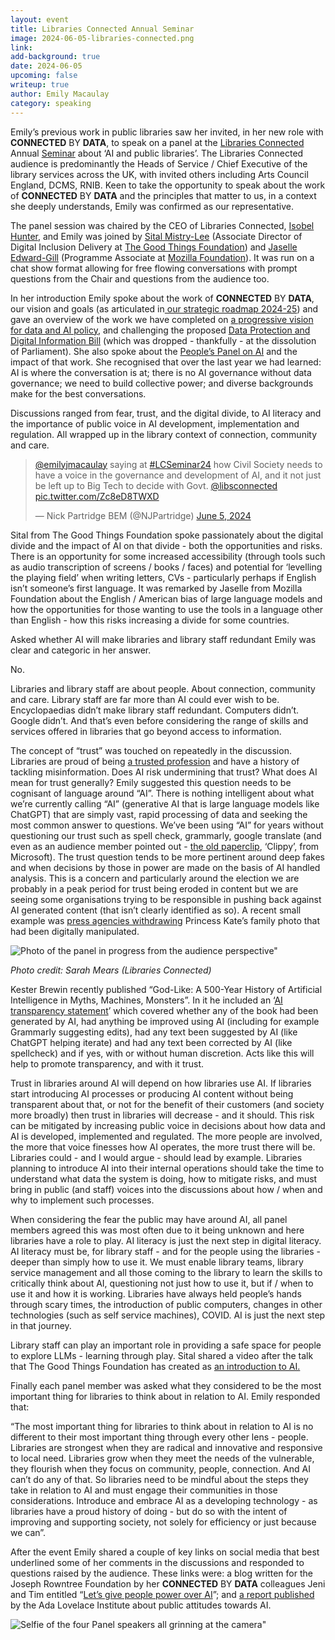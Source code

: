 ```yaml
---
layout: event
title: Libraries Connected Annual Seminar
image: 2024-06-05-libraries-connected.png
link: 
add-background: true
date: 2024-06-05
upcoming: false
writeup: true
author: Emily Macaulay
category: speaking
---
```

Emily’s previous work in public libraries saw her invited, in her new role with **CONNECTED** BY **DATA**, to speak on a panel at the [Libraries Connected](https://www.librariesconnected.org.uk/) Annual [Seminar](https://www.librariesconnected.org.uk/training-and-events/libraries-connected-annual-seminar-2024-%E2%80%9Cpower-partnership) about ‘AI and public libraries’.  The Libraries Connected audience is predominantly the Heads of Service / Chief Executive of the library services across the UK, with invited others including Arts Council England, DCMS, RNIB.  Keen to take the opportunity to speak about the work of **CONNECTED** BY **DATA** and the principles that matter to us, in a context she deeply understands, Emily was confirmed as our representative.

<!--more-->

The panel session was chaired by the CEO of Libraries Connected, [Isobel Hunter](https://www.librariesconnected.org.uk/content/isobel-hunter), and Emily was joined by [Sital Mistry-Lee](https://www.linkedin.com/in/sital-mistry-lee-0b155862/?originalSubdomain=uk) (Associate Director of Digital Inclusion Delivery at [The Good Things Foundation](https://www.goodthingsfoundation.org/)) and [Jaselle Edward-Gill](https://www.mozillapulse.org/profile/5940) (Programme Associate at [Mozilla Foundation](https://foundation.mozilla.org/en/what-we-fund/fellowships-and-awards-team/)).  It was run on a chat show format allowing for free flowing conversations with prompt questions from the Chair and questions from the audience too.

In her introduction Emily spoke about the work of **CONNECTED** BY **DATA**, our vision and goals (as articulated in[ our strategic roadmap 2024-25](https://docs.google.com/document/d/1Tko_bLwPps1_1_cg-Y4nJ_Pu88YZ1R26rwtQ9IW5jCs/edit)) and gave an overview of the work we have completed on [a progressive vision for data and AI policy](https://connectedbydata.org/resources/progressive-vision), and challenging the proposed [Data Protection and Digital Information Bill](https://connectedbydata.org/resources/dpdib-lords-committee-briefing) (which was dropped - thankfully - at the dissolution of Parliament). She also spoke about the [People’s Panel on AI](https://connectedbydata.org/projects/2023-peoples-panel-on-ai) and the impact of that work. She recognised that over the last year we had learned: AI is where the conversation is at; there is no AI governance without data governance; we need to build collective power; and diverse backgrounds make for the best conversations. 

Discussions ranged from fear, trust, and the digital divide, to AI literacy and the importance of public voice in AI development, implementation and regulation. All wrapped up in the library context of connection, community and care.

<blockquote class="twitter-tweet"><p lang="en" dir="ltr"><a href="https://twitter.com/emilyjmacaulay?ref_src=twsrc%5Etfw">@emilyjmacaulay</a> saying at <a href="https://twitter.com/hashtag/LCSeminar24?src=hash&amp;ref_src=twsrc%5Etfw">#LCSeminar24</a> how Civil Society needs to have a voice in the governance and development of AI, and it not just be left up to Big Tech to decide with Govt. <a href="https://twitter.com/libsconnected?ref_src=twsrc%5Etfw">@libsconnected</a> <a href="https://t.co/Zc8eD8TWXD">pic.twitter.com/Zc8eD8TWXD</a></p>&mdash; Nick Partridge BEM (@NJPartridge) <a href="https://twitter.com/NJPartridge/status/1798311325527138765?ref_src=twsrc%5Etfw">June 5, 2024</a></blockquote> <script async src="https://platform.twitter.com/widgets.js" charset="utf-8"></script>

Sital from The Good Things Foundation spoke passionately about the digital divide and the impact of AI on that divide - both the opportunities and risks. There is an opportunity for some increased accessibility (through tools such as audio transcription of screens / books / faces) and potential for ‘levelling the playing field’ when writing letters, CVs - particularly perhaps if English isn’t someone’s first language. It was remarked by Jaselle from Mozilla Foundation about the English / American bias of large language models and how the opportunities for those wanting to use the tools in a language other than English - how this risks increasing a divide for some countries. 

Asked whether AI will make libraries and library staff redundant Emily was clear and categoric in her answer.

No.

Libraries and library staff are about people. About connection, community and care. Library staff are far more than AI could ever wish to be. Encyclopaedias didn’t make library staff redundant. Computers didn’t. Google didn’t. And that’s even before considering the range of skills and services offered in libraries that go beyond access to information.

The concept of “trust” was touched on repeatedly in the discussion.  Libraries are proud of being [a trusted profession](https://www.cilip.org.uk/page/trustedprofessional) and have a history of tackling misinformation.  Does AI risk undermining that trust? What does AI mean for trust generally? Emily suggested this question needs to be cognisant of language around “AI”. There is nothing intelligent about what we’re currently calling “AI” (generative AI that is large language models like ChatGPT) that are simply vast, rapid processing of data and seeking the most common answer to questions.  We’ve been using “AI” for years without questioning our trust such as spell check, grammarly, google translate (and even as an audience member pointed out - [the old paperclip](https://en.wikipedia.org/wiki/Office_Assistant), ‘Clippy’, from Microsoft). The trust question tends to be more pertinent around deep fakes and when decisions by those in power are made on the basis of AI handled analysis. This is a concern and particularly around the election we are probably in a peak period for trust being eroded in content but we are seeing some organisations trying to be responsible in pushing back against AI generated content (that isn’t clearly identified as so).  A recent small example was [press agencies withdrawing](https://inews.co.uk/news/photo-agencies-pull-photo-of-kate-middleton-over-claims-it-was-manipulated-2949745) Princess Kate’s family photo that had been digitally manipulated. 

![Photo of the panel in progress from the audience perspective"]({{site.baseurl}}/assets/events/2024-06-05-panel.jpeg)

_Photo credit: Sarah Mears (Libraries Connected)_

Kester Brewin recently published “God-Like: A 500-Year History of Artificial Intelligence in Myths, Machines, Monsters”.  In it he included an ‘[AI transparency statement](https://www.theguardian.com/books/2024/apr/04/why-i-wrote-an-ai-transparency-statement-for-my-book-and-think-other-authors-should-too)’ which covered whether any of the book had been generated by AI, had anything be improved using AI (including for example Grammarly suggesting edits), had any text been suggested by AI (like ChatGPT helping iterate) and had any text been corrected by AI (like spellcheck) and if yes, with or without human discretion. Acts like this will help to promote transparency, and with it trust. 

Trust in libraries around AI will depend on how libraries use AI.  If libraries start introducing AI processes or producing AI content without being transparent about that, or not for the benefit of their customers (and society more broadly) then trust in libraries will decrease - and it should. This risk can be mitigated by increasing public voice in decisions about how data and AI is developed, implemented and regulated.  The more people are involved, the more that voice finesses how AI operates, the more trust there will be. Libraries could - and I would argue - should lead by example.  Libraries planning to introduce AI into their internal operations should take the time to understand what data the system is doing, how to mitigate risks, and must bring in public (and staff) voices into the discussions about how / when and why to implement such processes. 

When considering the fear the public may have around AI, all panel members agreed this was most often due to it being unknown and here libraries have a role to play. AI literacy is just the next step in digital literacy.  AI literacy must be, for library staff - and for the people using the libraries - deeper than simply how to use it. We must enable library teams, library service management and all those coming to the library to learn the skills to critically think about AI, questioning not just how to use it, but if / when to use it and how it is working. Libraries have always held people’s hands through scary times, the introduction of public computers, changes in other technologies (such as self service machines), COVID.  AI is just the next step in that journey.

Library staff can play an important role in providing a safe space for people to explore LLMs - learning through play.  Sital shared a video after the talk that The Good Things Foundation has created as [an introduction to AI.](https://network.goodthingsfoundation.org/learning/introduction-to-ai)

Finally each panel member was asked what they considered to be the most important thing for libraries to think about in relation to AI.  Emily responded that:

“The most important thing for libraries to think about in relation to AI is no different to their most important thing through every other lens - people. Libraries are strongest when they are radical and innovative and responsive to local need. Libraries grow when they meet the needs of the vulnerable, they flourish when they focus on community, people, connection. And AI can’t do any of that. So libraries need to be mindful about the steps they take in relation to AI and must engage their communities in those considerations.  Introduce and embrace AI as a developing technology - as libraries have a proud history of doing - but do so with the intent of improving and supporting society, not solely for efficiency or just because we can”.

After the event Emily shared a couple of key links on social media that best underlined some of her comments in the discussions and responded to questions raised by the audience.  These links were: a blog written for the Joseph Rowntree Foundation by her **CONNECTED** BY **DATA** colleagues Jeni and Tim entitled “[Let’s give people power over AI](https://www.jrf.org.uk/ai-for-public-good/lets-give-people-power-over-ai)”; and [a report published](https://www.adalovelaceinstitute.org/evidence-review/what-do-the-public-think-about-ai/) by the Ada Lovelace Institute about public attitudes towards AI.

![Selfie of the four Panel speakers all grinning at the camera"]({{site.baseurl}}/assets/events/2024-06-05-selfie.jpeg)
